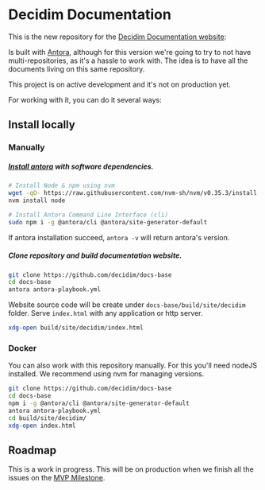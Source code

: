 
# Decidim Documentation 

This is the new repository for the [Decidim Documentation website](https://antora.org/):

Is built with [Antora](https://antora.org/), although for this version we're going to try to not have multi-repositories, as it's a hassle to work with. The idea is to have all the documents living on this same repository. 

This project is on active development and it's not on production yet.

For working with it, you can do it several ways: 

## Install locally 

### Manually

##### [Install antora](https://docs.antora.org/antora/2.3/install-and-run-quickstart/) with software dependencies.

```bash
# Install Node & npm using nvm
wget -qO- https://raw.githubusercontent.com/nvm-sh/nvm/v0.35.3/install.sh | bash
nvm install node

# Install Antora Command Line Interface (cli)
sudo npm i -g @antora/cli @antora/site-generator-default
```

If antora installation succeed, `antora -v` will return antora's version.

##### Clone repository and build documentation website.

```bash
git clone https://github.com/decidim/docs-base
cd docs-base
antora antora-playbook.yml
```

Website source code will be create under ```docs-base/build/site/decidim``` folder. Serve ```index.html``` with any application or http server.

```bash
xdg-open build/site/decidim/index.html
```

### Docker

You can also work with this repository manually. For this you'll need nodeJS installed. We recommend using nvm for managing versions.

```bash
git clone https://github.com/decidim/docs-base
cd docs-base
npm i -g @antora/cli @antora/site-generator-default
antora antora-playbook.yml
cd build/site/decidim/
xdg-open index.html
```

## Roadmap 

This is a work in progress. This will be on production when we finish all the issues on the [MVP Milestone](https://github.com/decidim/docs-base/milestone/1).
